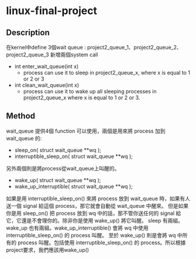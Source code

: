 # linux-final-project

## Description
在kernel中define 3個wait queue : project2_queue_1、project2_queue_2、project2_queue_3
新增兩個system call
- int enter_wait_queue(int x)
    - process can use it to sleep in project2_queue_x, where x is equal to 1 or 2 or 3
- int clean_wait_queue(int x)
    - process can use it to wake up all sleeping processes in project2_queue_x where x is equal to 1 or 2 or 3.
    

## Method
wait_queue 提供4個 function 可以使用，兩個是用來將 process 加到 wait_queue 的:
  - sleep_on( struct wait_queue **wq );
  - interruptible_sleep_on( struct wait_queue **wq );

另外兩個則是將process從wait_queue上叫醒的。
  - wake_up( struct wait_queue **wq );
  - wake_up_interruptible( struct wait_queue **wq );
  
如果是用 interruptible_sleep_on() 來將 process 放到 wait_queue 時，如果有人送一個 signal 給這個 process，那它就會自動從 wait_queue 中醒來。
但是如果你是用 sleep_on() 把 process 放到 wq 中的話，那不管你送任何的 signal 給它，它還是不會理你的。除非你是使用 wake_up() 將它叫醒。
sleep 有兩組。wake_up 也有兩組。wake_up_interruptible() 會將 wq 中使用 interruptible_sleep_on() 的 process 叫醒。
至於 wake_up() 則是會將 wq 中所有的 process 叫醒。包括使用 interruptible_sleep_on() 的 process。所以根據project要求，我們應該用wake_up()
